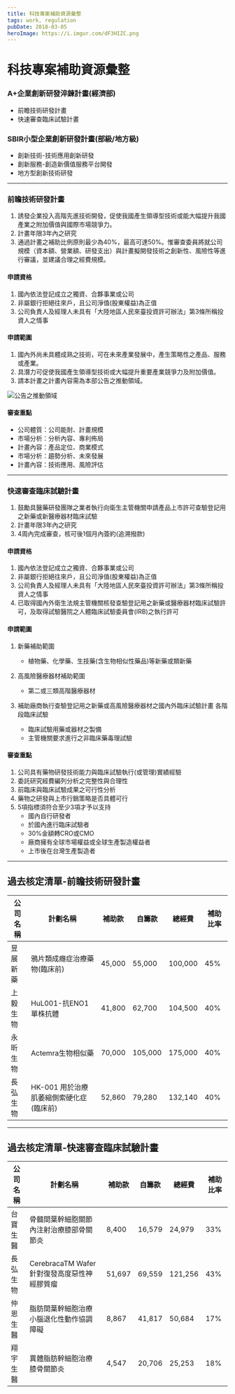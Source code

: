```yaml
---
title: 科技專案補助資源彙整
tags: work, regulation
pubDate: 2018-03-05
heroImage: https://i.imgur.com/dF3HIZC.png
---
```


# 科技專案補助資源彙整

### A+企業創新研發淬鍊計畫(經濟部)

- 前瞻技術研發計畫
- 快速審查臨床試驗計畫

### SBIR小型企業創新研發計畫(部級/地方級)

- 創新技術-技術應用創新研發
- 創新服務-創造新價值服務平台開發
- 地方型創新技術研發

---

### 前瞻技術研發計畫

1. 誘發企業投入高階先進技術開發，促使我國產生領導型技術或能大幅提升我國產業之附加價值與國際市場競爭力。
2. 計畫年限3年內之研究
3. 通過計畫之補助比例原則最少為40%，最高可達50%。惟審查委員將就公司規模（資本額、營業額、研發支出）與計畫擬開發技術之創新性、風險性等進行審議，並建議合理之經費規模。

#### 申請資格

1. 國內依法登記成立之獨資、合夥事業或公司
2. 非屬銀行拒絕往來戶，且公司淨值(股東權益)為正值
3. 公司負責人及經理人未具有「大陸地區人民來臺投資許可辦法」第3條所稱投資人之情事

#### 申請範圍

1. 國內外尚未具體成熟之技術，可在未來產業發展中，產生策略性之產品、服務或產業。
2. 具潛力可促使我國產生領導型技術或大幅提升重要產業競爭力及附加價值。
3. 請本計畫之計畫內容需為本部公告之推動領域。

![公告之推動領域](https://i.imgur.com/dF3HIZC.png)

#### 審查重點

- 公司體質：公司能耐、計畫規模
- 市場分析：分析內容、專利佈局
- 計畫內容：產品定位、商業模式
- 市場分析：趨勢分析、未來發展
- 計畫內容：技術應用、風險評估

---

### 快速審查臨床試驗計畫

1. 鼓勵具醫藥研發團隊之業者執行向衛生主管機關申請產品上市許可查驗登記用之新藥或新醫療器材臨床試驗
2. 計畫年限3年內之研究
3. 4周內完成審查，核可後1個月內簽約(追溯撥款)

#### 申請資格

1. 國內依法登記成立之獨資、合夥事業或公司
2. 非屬銀行拒絕往來戶，且公司淨值(股東權益)為正值
3. 公司負責人及經理人未具有「大陸地區人民來臺投資許可辦法」第3條所稱投資人之情事
4. 已取得國內外衛生法規主管機關核發查驗登記用之新藥或醫療器材臨床試驗許可，及取得試驗醫院之人體臨床試驗委員會(IRB)之執行許可

#### 申請範圍

1. 新藥補助範圍

    - 植物藥、化學藥、生技藥(含生物相似性藥品)等新藥或類新藥

2. 高風險醫療器材補助範圍

    - 第二或三類高階醫療器材

3. 補助廠商執行查驗登記用之新藥或高風險醫療器材之國內外臨床試驗計畫
各階段臨床試驗

   - 臨床試驗用藥或器材之製備
   - 主管機關要求進行之非臨床藥毒理試驗

#### 審查重點

1. 公司具有藥物研發技術能力與臨床試驗執行(或管理)實績經驗
2. 委託研究經費編列分析之完整性與合理性
3. 前臨床與臨床試驗成果之可行性分析
4. 藥物之研發與上市行銷策略是否具體可行
5. 5項指標須符合至少3項才予以支持
    - 國內自行研發者
    - 於國內進行臨床試驗者
    - 30%金額轉CRO或CMO
    - 廠商擁有全球市場權益或全球生產製造權益者
    - 上市後在台灣生產製造者

---

## 過去核定清單-前瞻技術研發計畫

|公司名稱|計劃名稱|補助款|自籌款|總經費|補助比率|
|-|-|-|-|-|-|
|昱展新藥|鴉片類成癮症治療藥物(臨床前)|45,000|55,000|100,000|45%|
|上毅生物|HuL001-抗ENO1單株抗體|41,800|62,700|104,500|40%|
|永昕生物|Actemra生物相似藥|70,000|105,000|175,000|40%|
|長弘生物|HK-001 用於治療肌萎縮側索硬化症(臨床前)|52,860|79,280|132,140|40%|

---

## 過去核定清單-快速審查臨床試驗計畫

|公司名稱|計劃名稱|補助款|自籌款|總經費|補助比率|
|-|-|-|-|-|-|
|台寶生醫|骨髓間葉幹細胞關節內注射治療膝部骨關節炎|8,400|16,579|24,979|33%|
|長弘生物|CerebracaTM Wafer針對復發高度惡性神經膠質瘤|51,697|69,559|121,256|43%|
|仲恩生醫|脂肪間葉幹細胞治療小腦退化性動作協調障礙|8,867|41,817|50,684|17%|
|翔宇生醫|異體脂肪幹細胞治療膝骨關節炎|4,547|20,706|25,253|18%|
